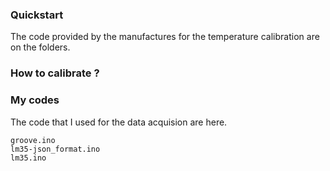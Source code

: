 ### Quickstart

The code provided by the manufactures for the temperature calibration are on the folders. <br>
### How to calibrate ?

### My codes
The code that I used for the data acquision are here.
``` arduino
groove.ino
lm35-json_format.ino
lm35.ino

```


